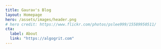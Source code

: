 ```yaml
---
title: Gaurav's Blog
layout: Homepage
hero: /assets/images/header.png
# hero credit: https://www.flickr.com/photos/pslee999/15589950511/
cta:
  label: About
  link: "https://algogrit.com"
---
```

